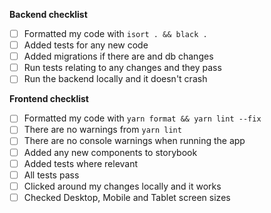 <!---
Please describe the pull request below.
If it closes an issue, make sure to write "closes #1234"
If there is an issue but it isn't completely closed, still refer to the issue number, eg. "part of #1234"
--->


<!---
Checklists - you can remove one that is not applicable (ie. remove backend checklist if you only worked on frontend)
If you need help with any of these, please ask :)
--->
**Backend checklist**
- [ ] Formatted my code with `isort . && black .`
- [ ] Added tests for any new code
- [ ] Added migrations if there are and db changes
- [ ] Run tests relating to any changes and they pass
- [ ] Run the backend locally and it doesn't crash

**Frontend checklist**
- [ ] Formatted my code with `yarn format && yarn lint --fix`
- [ ] There are no warnings from `yarn lint`
- [ ] There are no console warnings when running the app
- [ ] Added any new components to storybook
- [ ] Added tests where relevant
- [ ] All tests pass
- [ ] Clicked around my changes locally and it works
- [ ] Checked Desktop, Mobile and Tablet screen sizes

